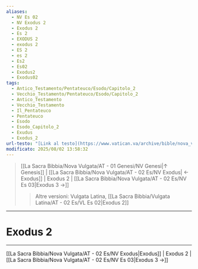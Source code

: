 ```yaml
---
aliases:
  - NV Es 02
  - NV Exodus 2
  - Exodus 2
  - Es 2
  - EXODUS 2
  - exodus 2
  - ES 2
  - es 2
  - Es2
  - Es02
  - Exodus2
  - Exodus02
tags:
  - Antico_Testamento/Pentateuco/Esodo/Capitolo_2
  - Vecchio_Testamento/Pentateuco/Esodo/Capitolo_2
  - Antico_Testamento
  - Vecchio_Testamento
  - Il_Pentateuco
  - Pentateuco
  - Esodo
  - Esodo_Capitolo_2
  - Exudus
  - Exodus_2
url-testo: "[Link al testo](https://www.vatican.va/archive/bible/nova_vulgata/documents/nova-vulgata_vt_exodus_lt.html)"
modificato: 2025/08/02 13:58:32
---
```


> [[La Sacra Bibbia/Nova Vulgata/AT - 01 Genesi/NV Genesi|↑ Genesis]] | [[La Sacra Bibbia/Nova Vulgata/AT - 02 Es/NV Exodus| ← Exodus]] <span class="bianco">| Exodus 2 |</span> [[La Sacra Bibbia/Nova Vulgata/AT - 02 Es/NV Es 03|Exodus 3 →]]
>> <span class="verde">Altre versioni:</span>
>> Vulgata Latina, [[La Sacra Bibbia/Vulgata Latina/AT - 02 Es/VL Es 02|Exodus 2]]

---

# Exodus 2

---

[[La Sacra Bibbia/Nova Vulgata/AT - 02 Es/NV Exodus|Exodus]] | Exodus 2 | [[La Sacra Bibbia/Nova Vulgata/AT - 02 Es/NV Es 03|Exodus 3 →]]
